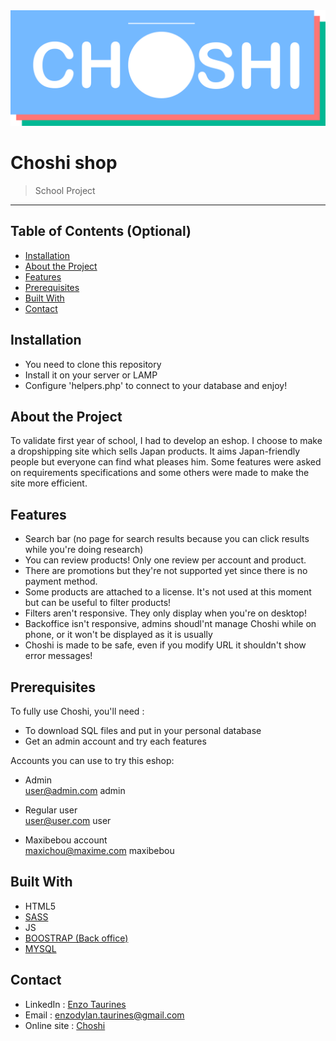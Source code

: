 <img src="assets/img/readme/logo.png" alt="Choshi shop">

# Choshi shop

> School Project

---

## Table of Contents (Optional)

* [Installation](#installation)
* [About the Project](#about-the-project)
* [Features](#features)
* [Prerequisites](#Prerequisites)
* [Built With](#built-with)
* [Contact](#contact)



## Installation

- You need to clone this repository
- Install it on your server or LAMP
- Configure 'helpers.php' to connect to your database and enjoy!

## About the Project

To validate first year of school, I had to develop an eshop. I choose to make a dropshipping site which sells Japan products. It aims Japan-friendly people but everyone can find what pleases him. Some features were asked on requirements specifications and some others were made to make the site more efficient. 

## Features

- Search bar (no page for search results because you can click results while you're doing research)
- You can review products! Only one review per account and product.
- There are promotions but they're not supported yet since there is no payment method.
- Some products are attached to a license. It's not used at this moment but can be useful to filter products!
- Filters aren't responsive. They only display when you're on desktop!
- Backoffice isn't responsive, admins shoudl'nt manage Choshi while on phone, or it won't be displayed as it is usually
- Choshi is made to be safe, even if you modify URL it shouldn't show error messages!

## Prerequisites 

To fully use Choshi, you'll need :
- To download SQL files and put in your personal database
- Get an admin account and try each features

Accounts you can use to try this eshop:
* Admin <br>
  user@admin.com
  admin
  
* Regular user <br>
  user@user.com
  user
  
* Maxibebou account <br>
  maxichou@maxime.com
  maxibebou
## Built With

* HTML5
* [SASS](https://sass-lang.com/)
* JS
* [BOOSTRAP (Back office)](https://getbootstrap.com/)
* [MYSQL](https://www.mysql.com/)

## Contact
- LinkedIn : [Enzo Taurines](https://www.linkedin.com/in/enzo-taurines-1b9a6a19b/)
- Email : enzodylan.taurines@gmail.com
- Online site : [Choshi](http://enzotaurines.fr/choshi/index.php)